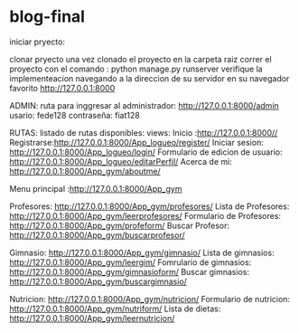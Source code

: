 # blog-final


iniciar pryecto:

clonar pryecto
una vez clonado el proyecto en la carpeta raiz correr el proyecto con el comando :
  python manage.py runserver
verifique la implementeacion navegando a la direccion de su servidor en su navegador favorito 
http://127.0.0.1:8000

ADMIN:
ruta para inggresar al administrador:
http://127.0.0.1:8000/admin 
usario: fede128
contraseña: fiat128

RUTAS:
listado de rutas disponibles:
views:
Inicio :http://127.0.0.1:8000// 
Registrarse:http://127.0.0.1:8000/App_logueo/register/
Iniciar sesion: http://127.0.0.1:8000/App_logueo/login/
Formulario de edicion de usuario: http://127.0.0.1:8000/App_logueo/editarPerfil/
Acerca de mi: http://127.0.0.1:8000/App_gym/aboutme/

Menu principal :http://127.0.0.1:8000/App_gym

Profesores: http://127.0.0.1:8000/App_gym/profesores/
Lista de Profesores: http://127.0.0.1:8000/App_gym/leerprofesores/
Formulario de Profesores: http://127.0.0.1:8000/App_gym/profeform/
Buscar Profesor: http://127.0.0.1:8000/App_gym/buscarprofesor/

Gimnasio: http://127.0.0.1:8000/App_gym/gimnasio/
Lista de gimnasios: http://127.0.0.1:8000/App_gym/leergim/
Fomrulario de gimnasios: http://127.0.0.1:8000/App_gym/gimnasioform/
Buscar gimnasios: http://127.0.0.1:8000/App_gym/buscargimnasio/

Nutricion: http://127.0.0.1:8000/App_gym/nutricion/
Formulario de nutricion: http://127.0.0.1:8000/App_gym/nutriform/
Lista de dietas: http://127.0.0.1:8000/App_gym/leernutricion/
